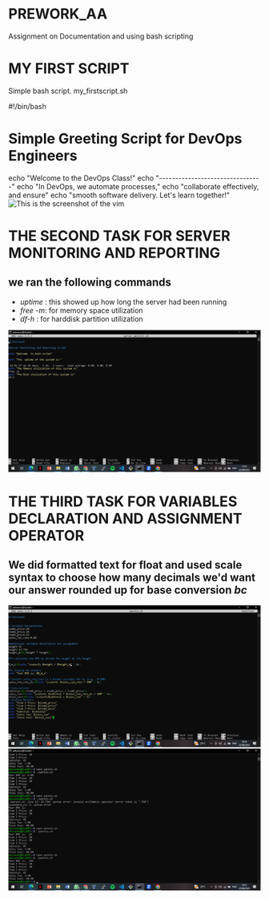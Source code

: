# PREWORK_AA
Assignment on Documentation and using bash scripting
# MY FIRST SCRIPT
Simple bash script. my_firstscript.sh

#!/bin/bash

# Simple Greeting Script for DevOps Engineers

echo "Welcome to the DevOps Class!"
echo "--------------------------------"
echo "In DevOps, we automate processes,"
echo "collaborate effectively, and ensure"
echo "smooth software delivery. Let's learn together!"
![This is the screenshot of the vim](./Screenshot%20(454).png)

# THE SECOND TASK FOR SERVER MONITORING AND REPORTING
## we ran the following commands
- *uptime* : this showed up how long the server had been running
- *free -m*: for memory space utilization
- *df-h* : for harddisk partition utilization

![this is screenshot of the vim scripting](./images/Screenshot%20(453).png)

# THE THIRD TASK FOR VARIABLES DECLARATION AND ASSIGNMENT OPERATOR

## We did formatted text for float and used scale syntax to choose how many decimals we'd want our answer rounded up for base conversion *bc*

![this is the screenshot of the vim scripting](./images/Screenshot%20(457).png)
![this is from the server showing it](./images/Screenshot%20(459).png)


